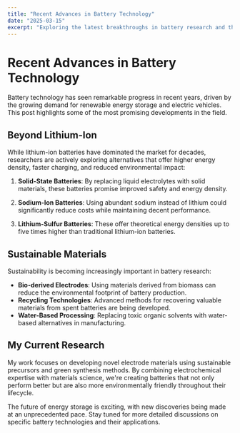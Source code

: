 ```yaml
---
title: "Recent Advances in Battery Technology"
date: "2025-03-15"
excerpt: "Exploring the latest breakthroughs in battery research and their implications for sustainable energy."
---
```


# Recent Advances in Battery Technology

Battery technology has seen remarkable progress in recent years, driven by the growing demand for renewable energy storage and electric vehicles. This post highlights some of the most promising developments in the field.

## Beyond Lithium-Ion

While lithium-ion batteries have dominated the market for decades, researchers are actively exploring alternatives that offer higher energy density, faster charging, and reduced environmental impact:

1. **Solid-State Batteries**: By replacing liquid electrolytes with solid materials, these batteries promise improved safety and energy density.

2. **Sodium-Ion Batteries**: Using abundant sodium instead of lithium could significantly reduce costs while maintaining decent performance.

3. **Lithium-Sulfur Batteries**: These offer theoretical energy densities up to five times higher than traditional lithium-ion batteries.

## Sustainable Materials

Sustainability is becoming increasingly important in battery research:

- **Bio-derived Electrodes**: Using materials derived from biomass can reduce the environmental footprint of battery production.
- **Recycling Technologies**: Advanced methods for recovering valuable materials from spent batteries are being developed.
- **Water-Based Processing**: Replacing toxic organic solvents with water-based alternatives in manufacturing.

## My Current Research

My work focuses on developing novel electrode materials using sustainable precursors and green synthesis methods. By combining electrochemical expertise with materials science, we're creating batteries that not only perform better but are also more environmentally friendly throughout their lifecycle.

The future of energy storage is exciting, with new discoveries being made at an unprecedented pace. Stay tuned for more detailed discussions on specific battery technologies and their applications.
